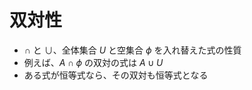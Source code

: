 # 双対性

- $\cap$ と $\cup$、全体集合 $U$ と空集合 $\phi$ を入れ替えた式の性質
- 例えば、$A \cap \phi$ の双対の式は $A \cup U$
- ある式が恒等式なら、その双対も恒等式となる

